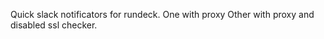 Quick slack notificators for rundeck. 
One with proxy 
Other with proxy and disabled ssl checker. 

